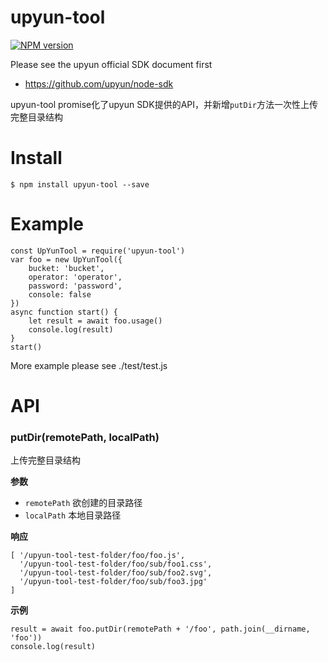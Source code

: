 # upyun-tool
[![NPM version](https://img.shields.io/npm/v/upyun-tool.svg?style=flat)](https://www.npmjs.org/package/upyun-tool)

Please see the upyun official SDK document first

* https://github.com/upyun/node-sdk

upyun-tool promise化了upyun SDK提供的API，并新增`putDir`方法一次性上传完整目录结构

# Install
```
$ npm install upyun-tool --save
```

# Example
```
const UpYunTool = require('upyun-tool')
var foo = new UpYunTool({
    bucket: 'bucket',
    operator: 'operator',
    password: 'password',
    console: false
})
async function start() {
    let result = await foo.usage()
    console.log(result)
}
start()
```

More example please see ./test/test.js

# API

### putDir(remotePath, localPath)

上传完整目录结构

__参数__

* `remotePath` 欲创建的目录路径
* `localPath` 本地目录路径

__响应__

```
[ '/upyun-tool-test-folder/foo/foo.js',
  '/upyun-tool-test-folder/foo/sub/foo1.css',
  '/upyun-tool-test-folder/foo/sub/foo2.svg',
  '/upyun-tool-test-folder/foo/sub/foo3.jpg'
]
```

__示例__

```
result = await foo.putDir(remotePath + '/foo', path.join(__dirname, 'foo'))
console.log(result)
```
